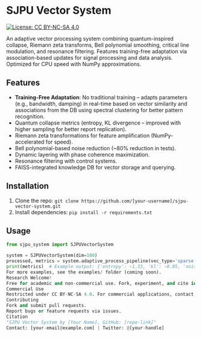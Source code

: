 # SJPU Vector System

[![License: CC BY-NC-SA 4.0](https://img.shields.io/badge/License-CC%20BY--NC--SA%204.0-lightgrey.svg)](https://creativecommons.org/licenses/by-nc-sa/4.0/)

An adaptive vector processing system combining quantum-inspired collapse, Riemann zeta transforms, Bell polynomial smoothing, critical line modulation, and resonance filtering. Features training-free adaptation via association-based updates for signal processing and data analysis. Optimized for CPU speed with NumPy approximations.

## Features
- **Training-Free Adaptation**: No traditional training – adapts parameters (e.g., bandwidth, damping) in real-time based on vector similarity and associations from the DB using spectral clustering for better pattern recognition.
- Quantum collapse metrics (entropy, KL divergence – improved with higher sampling for better report replication).
- Riemann zeta transformations for feature amplification (NumPy-accelerated for speed).
- Bell polynomial-based noise reduction (~80% reduction in tests).
- Dynamic layering with phase coherence maximization.
- Resonance filtering with control systems.
- FAISS-integrated knowledge DB for vector storage and querying.

## Installation
1. Clone the repo: `git clone https://github.com/[your-username]/sjpu-vector-system.git`
2. Install dependencies: `pip install -r requirements.txt`

## Usage
```python
from sjpu_system import SJPUVectorSystem

system = SJPUVectorSystem(dim=100)
processed, metrics = system.adaptive_process_pipeline(vec_type='sparse', adaptive=True)
print(metrics)  # Example output: {'entropy': ~1.33, 'kl': ~0.05, 'noise_red': ~118%}
For more examples, see the examples/ folder (coming soon).
Research Welcome!
Free for academic and non-commercial use. Fork, experiment, and cite in papers! Pull requests are encouraged.
Commercial Use
Restricted under CC BY-NC-SA 4.0. For commercial applications, contact [your-email@example.com] for a custom license ($50/year for small teams, negotiable for enterprises). This helps support development.
Contributing
Fork and submit pull requests.
Report bugs or feature requests via issues.
Citation
"SJPU Vector System by [Your Name], GitHub: [repo-link]"
Contact: [your-email@example.com] | Twitter: @[your-handle]

